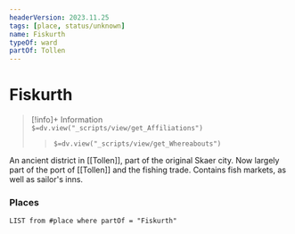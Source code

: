 ```yaml
---
headerVersion: 2023.11.25
tags: [place, status/unknown]
name: Fiskurth
typeOf: ward
partOf: Tollen
---
```

# Fiskurth
>[!info]+ Information  
> `$=dv.view("_scripts/view/get_Affiliations")`  
>> `$=dv.view("_scripts/view/get_Whereabouts")`

An ancient district in [[Tollen]], part of the original Skaer city. Now largely part of the port of [[Tollen]] and the fishing trade. Contains fish markets, as well as sailor's inns. 
### Places
```dataview
LIST from #place where partOf = "Fiskurth"
```